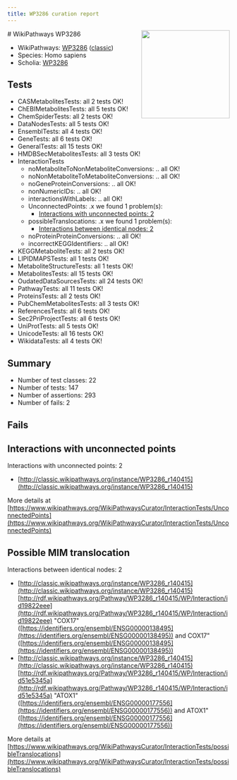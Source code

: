 ```yaml
---
title: WP3286 curation report
---
```


<img style="float: right; width: 200px" src="https://upload.wikimedia.org/wikipedia/commons/thumb/8/83/Wplogo_with_text_500.png/640px-Wplogo_with_text_500.png" />
# WikiPathways WP3286

* WikiPathways: [WP3286](https://wikipathways.org/pathways/WP3286) ([classic](https://classic.wikipathways.org/instance/WP3286))
* Species: Homo sapiens
* Scholia: [WP3286](https://scholia.toolforge.org/wikipathways/WP3286)
## Tests
* CASMetabolitesTests: all 2 tests OK!
* ChEBIMetabolitesTests: all 5 tests OK!
* ChemSpiderTests: all 2 tests OK!
* DataNodesTests: all 5 tests OK!
* EnsemblTests: all 4 tests OK!
* GeneTests: all 6 tests OK!
* GeneralTests: all 15 tests OK!
* HMDBSecMetabolitesTests: all 3 tests OK!
* InteractionTests
    * noMetaboliteToNonMetaboliteConversions: .. all OK!
    * noNonMetaboliteToMetaboliteConversions: .. all OK!
    * noGeneProteinConversions: .. all OK!
    * nonNumericIDs: .. all OK!
    * interactionsWithLabels: .. all OK!
    * UnconnectedPoints: .x we found 1 problem(s):
        * [Interactions with unconnected points: 2](#35a61ada)
    * possibleTranslocations: .x we found 1 problem(s):
        * [Interactions between identical nodes: 2](#1c118207)
    * noProteinProteinConversions: .. all OK!
    * incorrectKEGGIdentifiers: .. all OK!
* KEGGMetaboliteTests: all 2 tests OK!
* LIPIDMAPSTests: all 1 tests OK!
* MetaboliteStructureTests: all 1 tests OK!
* MetabolitesTests: all 15 tests OK!
* OudatedDataSourcesTests: all 24 tests OK!
* PathwayTests: all 11 tests OK!
* ProteinsTests: all 2 tests OK!
* PubChemMetabolitesTests: all 3 tests OK!
* ReferencesTests: all 6 tests OK!
* Sec2PriProjectTests: all 6 tests OK!
* UniProtTests: all 5 tests OK!
* UnicodeTests: all 16 tests OK!
* WikidataTests: all 4 tests OK!


## Summary

* Number of test classes: 22
* Number of tests: 147
* Number of assertions: 293
* Number of fails: 2

## Fails

<a name="35a61ada" />

## Interactions with unconnected points

Interactions with unconnected points: 2

* [http://classic.wikipathways.org/instance/WP3286_r140415](http://classic.wikipathways.org/instance/WP3286_r140415)


More details at [https://www.wikipathways.org/WikiPathwaysCurator/InteractionTests/UnconnectedPoints](https://www.wikipathways.org/WikiPathwaysCurator/InteractionTests/UnconnectedPoints)

<a name="1c118207" />

## Possible MIM translocation

Interactions between identical nodes: 2

* [http://classic.wikipathways.org/instance/WP3286_r140415](http://classic.wikipathways.org/instance/WP3286_r140415) [http://rdf.wikipathways.org/Pathway/WP3286_r140415/WP/Interaction/id19822eee](http://rdf.wikipathways.org/Pathway/WP3286_r140415/WP/Interaction/id19822eee) "COX17" ([https://identifiers.org/ensembl/ENSG00000138495](https://identifiers.org/ensembl/ENSG00000138495)) and 
COX17" ([https://identifiers.org/ensembl/ENSG00000138495](https://identifiers.org/ensembl/ENSG00000138495))
* [http://classic.wikipathways.org/instance/WP3286_r140415](http://classic.wikipathways.org/instance/WP3286_r140415) [http://rdf.wikipathways.org/Pathway/WP3286_r140415/WP/Interaction/id51e5345a](http://rdf.wikipathways.org/Pathway/WP3286_r140415/WP/Interaction/id51e5345a) "ATOX1" ([https://identifiers.org/ensembl/ENSG00000177556](https://identifiers.org/ensembl/ENSG00000177556)) and 
ATOX1" ([https://identifiers.org/ensembl/ENSG00000177556](https://identifiers.org/ensembl/ENSG00000177556))


More details at [https://www.wikipathways.org/WikiPathwaysCurator/InteractionTests/possibleTranslocations](https://www.wikipathways.org/WikiPathwaysCurator/InteractionTests/possibleTranslocations)

